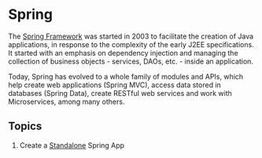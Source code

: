 # Spring
The [Spring Framework](https://spring.io/) was started in 2003 to facilitate the creation of Java applications, in response to the complexity of the early J2EE specifications. It started with an emphasis on dependency injection and managing the collection of business objects - services, DAOs, etc. - inside an application.

Today, Spring has evolved to a whole family of modules and APIs, which help create web applications (Spring MVC), access data stored in databases (Spring Data), create RESTful web services and work with Microservices, among many others.

## Topics
1. Create a [Standalone](./standalone) Spring App
